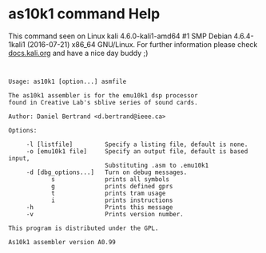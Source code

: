 # as10k1 command Help
 
 This command seen on Linux kali 4.6.0-kali1-amd64 #1 SMP Debian 4.6.4-1kali1 (2016-07-21) x86_64 GNU/Linux. For further information please check [docs.kali.org](docs.kali.org) and have a nice day buddy ;) 

~~~


Usage: as10k1 [option...] asmfile

The as10k1 assembler is for the emu10k1 dsp processor
found in Creative Lab's sblive series of sound cards.

Author: Daniel Bertrand <d.bertrand@ieee.ca>

Options:

     -l [listfile]         Specify a listing file, default is none.
     -o [emu10k1 file]     Specify an output file, default is based input,
                           Substituting .asm to .emu10k1
     -d [dbg_options...]   Turn on debug messages.
            s              prints all symbols                
            g              prints defined gprs
            t              prints tram usage
            i              prints instructions
     -h                    Prints this message  
     -v                    Prints version number. 

This program is distributed under the GPL.

As10k1 assembler version A0.99

~~~
